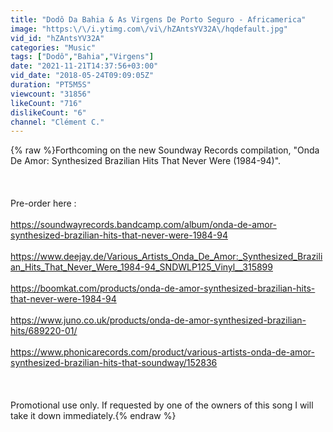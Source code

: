 ```yaml
---
title: "Dodô Da Bahia & As Virgens De Porto Seguro - Africamerica"
image: "https:\/\/i.ytimg.com\/vi\/hZAntsYV32A\/hqdefault.jpg"
vid_id: "hZAntsYV32A"
categories: "Music"
tags: ["Dodô","Bahia","Virgens"]
date: "2021-11-21T14:37:56+03:00"
vid_date: "2018-05-24T09:09:05Z"
duration: "PT5M5S"
viewcount: "31856"
likeCount: "716"
dislikeCount: "6"
channel: "Clément C."
---
```

{% raw %}Forthcoming on the new Soundway Records compilation, &quot;Onda De Amor: Synthesized Brazilian Hits That Never Were (1984​-​94)&quot;.<br /><br /><br /><br />Pre-order here : <br /><br /> <a rel="nofollow" target="blank" href="https://soundwayrecords.bandcamp.com/album/onda-de-amor-synthesized-brazilian-hits-that-never-were-1984-94">https://soundwayrecords.bandcamp.com/album/onda-de-amor-synthesized-brazilian-hits-that-never-were-1984-94</a><br /><br /> <a rel="nofollow" target="blank" href="https://www.deejay.de/Various_Artists_Onda_De_Amor:_Synthesized_Brazilian_Hits_That_Never_Were_1984-94_SNDWLP125_Vinyl__315899">https://www.deejay.de/Various_Artists_Onda_De_Amor:_Synthesized_Brazilian_Hits_That_Never_Were_1984-94_SNDWLP125_Vinyl__315899</a><br /><br /> <a rel="nofollow" target="blank" href="https://boomkat.com/products/onda-de-amor-synthesized-brazilian-hits-that-never-were-1984-94">https://boomkat.com/products/onda-de-amor-synthesized-brazilian-hits-that-never-were-1984-94</a> <br /><br /> <a rel="nofollow" target="blank" href="https://www.juno.co.uk/products/onda-de-amor-synthesized-brazilian-hits/689220-01/">https://www.juno.co.uk/products/onda-de-amor-synthesized-brazilian-hits/689220-01/</a><br /><br /> <a rel="nofollow" target="blank" href="https://www.phonicarecords.com/product/various-artists-onda-de-amor-synthesized-brazilian-hits-that-soundway/152836">https://www.phonicarecords.com/product/various-artists-onda-de-amor-synthesized-brazilian-hits-that-soundway/152836</a> <br /><br /><br /><br />Promotional use only. If requested by one of the owners of this song I will take it down immediately.{% endraw %}
